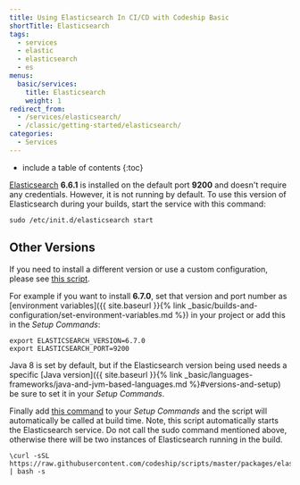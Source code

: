 ```yaml
---
title: Using Elasticsearch In CI/CD with Codeship Basic
shortTitle: Elasticsearch
tags:
  - services
  - elastic
  - elasticsearch
  - es
menus:
  basic/services:
    title: Elasticsearch
    weight: 1
redirect_from:
  - /services/elasticsearch/
  - /classic/getting-started/elasticsearch/
categories:
  - Services
---
```


* include a table of contents
{:toc}

[Elasticsearch](https://www.elastic.co) **6.6.1** is installed on the default port **9200** and doesn't require any credentials. However, it is not running by default. To use this version of Elasticsearch during your builds, start the service with this command:

```shell
sudo /etc/init.d/elasticsearch start
```

## Other Versions

If you need to install a different version or use a custom configuration, please see [this script](https://github.com/codeship/scripts/blob/master/packages/elasticsearch.sh).

For example if you want to install **6.7.0**, set that version and port number as [environment variables]({{ site.baseurl }}{% link _basic/builds-and-configuration/set-environment-variables.md %}) in your project or add this in the _Setup Commands_:

```
export ELASTICSEARCH_VERSION=6.7.0
export ELASTICSEARCH_PORT=9200
```

Java 8 is set by default, but if the Elasticsearch version being used needs a specific [Java version]({{ site.baseurl }}{% link _basic/languages-frameworks/java-and-jvm-based-languages.md %}#versions-and-setup) be sure to set it in your _Setup Commands_. 

Finally add [this command](https://github.com/codeship/scripts/blob/master/packages/elasticsearch.sh#L6) to your _Setup Commands_ and the script will automatically be called at build time. Note, this script automatically starts the Elasticsearch service. Do not call the sudo command mentioned above, otherwise there will be two instances of Elasticsearch running in the build.

```
\curl -sSL https://raw.githubusercontent.com/codeship/scripts/master/packages/elasticsearch.sh | bash -s
```
